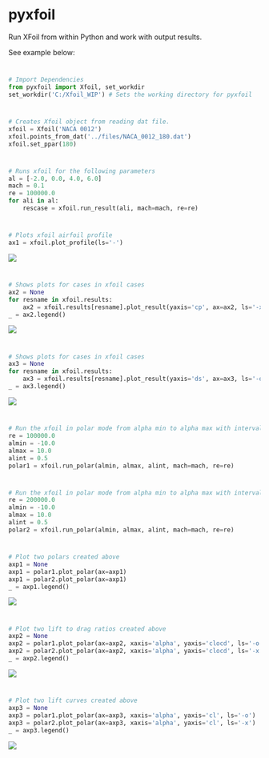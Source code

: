 # pyxfoil
Run XFoil from within Python and work with output results.

See example below:

#
``` python
# Import Dependencies
from pyxfoil import Xfoil, set_workdir
set_workdir('C:/Xfoil_WIP') # Sets the working directory for pyxfoil
```

#
``` python
# Creates Xfoil object from reading dat file.
xfoil = Xfoil('NACA 0012')
xfoil.points_from_dat('../files/NACA_0012_180.dat')
xfoil.set_ppar(180)
```

#
``` python
# Runs xfoil for the following parameters
al = [-2.0, 0.0, 4.0, 6.0]
mach = 0.1
re = 100000.0
for ali in al:
    rescase = xfoil.run_result(ali, mach=mach, re=re)
```

#
``` python
# Plots xfoil airfoil profile
ax1 = xfoil.plot_profile(ls='-')
```
![](./figures/pyxfoil_plots.py.1.svg)

#
``` python
# Shows plots for cases in xfoil cases
ax2 = None
for resname in xfoil.results:
    ax2 = xfoil.results[resname].plot_result(yaxis='cp', ax=ax2, ls='-x')
_ = ax2.legend()
```
![](./figures/pyxfoil_plots.py.2.svg)

#
``` python
# Shows plots for cases in xfoil cases
ax3 = None
for resname in xfoil.results:
    ax3 = xfoil.results[resname].plot_result(yaxis='ds', ax=ax3, ls='-o')
_ = ax3.legend()
```
![](./figures/pyxfoil_plots.py.3.svg)

#
``` python
# Run the xfoil in polar mode from alpha min to alpha max with interval
re = 100000.0
almin = -10.0
almax = 10.0
alint = 0.5
polar1 = xfoil.run_polar(almin, almax, alint, mach=mach, re=re)
```

#
``` python
# Run the xfoil in polar mode from alpha min to alpha max with interval
re = 200000.0
almin = -10.0
almax = 10.0
alint = 0.5
polar2 = xfoil.run_polar(almin, almax, alint, mach=mach, re=re)
```

#
``` python
# Plot two polars created above
axp1 = None
axp1 = polar1.plot_polar(ax=axp1)
axp1 = polar2.plot_polar(ax=axp1)
_ = axp1.legend()
```
![](./figures/pyxfoil_plots.py.4.svg)

#
``` python
# Plot two lift to drag ratios created above
axp2 = None
axp2 = polar1.plot_polar(ax=axp2, xaxis='alpha', yaxis='clocd', ls='-o')
axp2 = polar2.plot_polar(ax=axp2, xaxis='alpha', yaxis='clocd', ls='-x')
_ = axp2.legend()
```
![](./figures/pyxfoil_plots.py.5.svg)

#
``` python
# Plot two lift curves created above
axp3 = None
axp3 = polar1.plot_polar(ax=axp3, xaxis='alpha', yaxis='cl', ls='-o')
axp3 = polar2.plot_polar(ax=axp3, xaxis='alpha', yaxis='cl', ls='-x')
_ = axp3.legend()
```
![](./figures/pyxfoil_plots.py.6.svg)
